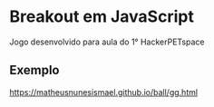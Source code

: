 # Breakout em JavaScript

Jogo desenvolvido para aula do 1° HackerPETspace

## Exemplo
https://matheusnunesismael.github.io/ball/gg.html
